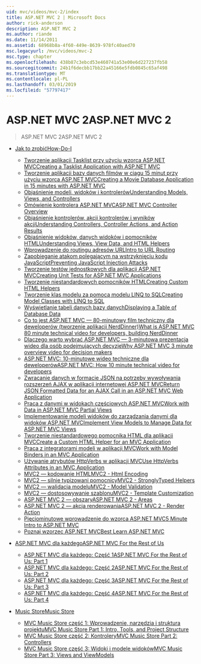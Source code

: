 ```yaml
---
uid: mvc/videos/mvc-2/index
title: ASP.NET MVC 2 | Microsoft Docs
author: rick-anderson
description: ASP.NET MVC 2
ms.author: riande
ms.date: 11/14/2011
ms.assetid: 68968b8a-4f60-449e-8639-978fc40aed70
msc.legacyurl: /mvc/videos/mvc-2
msc.type: chapter
ms.openlocfilehash: 438b87c3ebcd53e460741a53e00e6d227237fb58
ms.sourcegitcommit: 24b1f6decbb17bb22a45166e5fdb0845c65af498
ms.translationtype: MT
ms.contentlocale: pl-PL
ms.lasthandoff: 03/01/2019
ms.locfileid: "57797417"
---
```

<a name="aspnet-mvc-2"></a><span data-ttu-id="a64c7-103">ASP.NET MVC 2</span><span class="sxs-lookup"><span data-stu-id="a64c7-103">ASP.NET MVC 2</span></span>
====================
> <span data-ttu-id="a64c7-104">ASP.NET MVC 2</span><span class="sxs-lookup"><span data-stu-id="a64c7-104">ASP.NET MVC 2</span></span>


- [<span data-ttu-id="a64c7-105">Jak to zrobić</span><span class="sxs-lookup"><span data-stu-id="a64c7-105">How-Do-I</span></span>](how-do-i/index.md)

    - [<span data-ttu-id="a64c7-106">Tworzenie aplikacji Tasklist przy użyciu wzorca ASP.NET MVC</span><span class="sxs-lookup"><span data-stu-id="a64c7-106">Creating a Tasklist Application with ASP.NET MVC</span></span>](how-do-i/creating-a-tasklist-application-with-aspnet-mvc.md)
    - [<span data-ttu-id="a64c7-107">Tworzenie aplikacji bazy danych filmów w ciągu 15 minut przy użyciu wzorca ASP.NET MVC</span><span class="sxs-lookup"><span data-stu-id="a64c7-107">Creating a Movie Database Application in 15 minutes with ASP.NET MVC</span></span>](how-do-i/creating-a-movie-database-application-in-15-minutes-with-aspnet-mvc.md)
    - [<span data-ttu-id="a64c7-108">Objaśnienie modeli, widoków i kontrolerów</span><span class="sxs-lookup"><span data-stu-id="a64c7-108">Understanding Models, Views, and Controllers</span></span>](how-do-i/understanding-models-views-and-controllers.md)
    - [<span data-ttu-id="a64c7-109">Omówienie kontrolera ASP.NET MVC</span><span class="sxs-lookup"><span data-stu-id="a64c7-109">ASP.NET MVC Controller Overview</span></span>](how-do-i/aspnet-mvc-controller-overview.md)
    - [<span data-ttu-id="a64c7-110">Objaśnienie kontrolerów, akcji kontrolerów i wyników akcji</span><span class="sxs-lookup"><span data-stu-id="a64c7-110">Understanding Controllers, Controller Actions, and Action Results</span></span>](how-do-i/understanding-controllers-controller-actions-and-action-results.md)
    - [<span data-ttu-id="a64c7-111">Objaśnienie widoków, danych widoków i pomocników HTML</span><span class="sxs-lookup"><span data-stu-id="a64c7-111">Understanding Views, View Data, and HTML Helpers</span></span>](how-do-i/understanding-views-view-data-and-html-helpers.md)
    - [<span data-ttu-id="a64c7-112">Wprowadzenie do routingu adresów URL</span><span class="sxs-lookup"><span data-stu-id="a64c7-112">Intro to URL Routing</span></span>](how-do-i/an-introduction-to-url-routing.md)
    - [<span data-ttu-id="a64c7-113">Zapobieganie atakom polegającym na wstrzyknięciu kodu JavaScript</span><span class="sxs-lookup"><span data-stu-id="a64c7-113">Preventing JavaScript Injection Attacks</span></span>](how-do-i/preventing-javascript-injection-attacks.md)
    - [<span data-ttu-id="a64c7-114">Tworzenie testów jednostkowych dla aplikacji ASP.NET MVC</span><span class="sxs-lookup"><span data-stu-id="a64c7-114">Creating Unit Tests for ASP.NET MVC Applications</span></span>](how-do-i/creating-unit-tests-for-aspnet-mvc-applications.md)
    - [<span data-ttu-id="a64c7-115">Tworzenie niestandardowych pomocników HTML</span><span class="sxs-lookup"><span data-stu-id="a64c7-115">Creating Custom HTML Helpers</span></span>](how-do-i/creating-custom-html-helpers.md)
    - [<span data-ttu-id="a64c7-116">Tworzenie klas modelu za pomocą modelu LINQ to SQL</span><span class="sxs-lookup"><span data-stu-id="a64c7-116">Creating Model Classes with LINQ to SQL</span></span>](how-do-i/creating-model-classes-with-linq-to-sql.md)
    - [<span data-ttu-id="a64c7-117">Wyświetlanie tabeli danych bazy danych</span><span class="sxs-lookup"><span data-stu-id="a64c7-117">Displaying a Table of Database Data</span></span>](how-do-i/displaying-a-table-of-database-data.md)
    - [<span data-ttu-id="a64c7-118">Co to jest ASP.NET MVC — 80-minutowy film techniczny dla deweloperów (tworzenie aplikacji NerdDinner)</span><span class="sxs-lookup"><span data-stu-id="a64c7-118">What is ASP.NET MVC 80 minute technical video for developers, building NerdDinner</span></span>](how-do-i/what-is-aspnet-mvc-80-minute-technical-video-for-developers-building-nerddinner.md)
    - [<span data-ttu-id="a64c7-119">Dlaczego warto wybrać ASP.NET MVC — 3-minutowa prezentacja wideo dla osób podejmujących decyzje</span><span class="sxs-lookup"><span data-stu-id="a64c7-119">Why ASP.NET MVC 3 minute overview video for decision makers</span></span>](how-do-i/why-aspnet-mvc-3-minute-overview-video-for-decision-makers.md)
    - [<span data-ttu-id="a64c7-120">ASP.NET MVC: 10-minutowe wideo techniczne dla deweloperów</span><span class="sxs-lookup"><span data-stu-id="a64c7-120">ASP.NET MVC: How 10 minute technical video for developers</span></span>](how-do-i/aspnet-mvc-how-10-minute-technical-video-for-developers.md)
    - [<span data-ttu-id="a64c7-121">Zwracanie danych w formacie JSON na potrzeby wywoływania rozszerzeń AJAX w aplikacji internetowej ASP.NET MVC</span><span class="sxs-lookup"><span data-stu-id="a64c7-121">Return JSON Formatted Data for an AJAX Call in an ASP.NET MVC Web Application</span></span>](how-do-i/how-do-i-return-json-formatted-data-for-an-ajax-call-in-an-aspnet-mvc-web-application.md)
    - [<span data-ttu-id="a64c7-122">Praca z danymi w widokach częściowych ASP.NET MVC</span><span class="sxs-lookup"><span data-stu-id="a64c7-122">Work with Data in ASP.NET MVC Partial Views</span></span>](how-do-i/how-do-i-work-with-data-in-aspnet-mvc-partial-views.md)
    - [<span data-ttu-id="a64c7-123">Implementowanie modeli widoków do zarządzania danymi dla widoków ASP.NET MVC</span><span class="sxs-lookup"><span data-stu-id="a64c7-123">Implement View Models to Manage Data for ASP.NET MVC Views</span></span>](how-do-i/how-do-i-implement-view-models-to-manage-data-for-aspnet-mvc-views.md)
    - [<span data-ttu-id="a64c7-124">Tworzenie niestandardowego pomocnika HTML dla aplikacji MVC</span><span class="sxs-lookup"><span data-stu-id="a64c7-124">Create a Custom HTML Helper for an MVC Application</span></span>](how-do-i/how-do-i-create-a-custom-html-helper-for-an-mvc-application.md)
    - [<span data-ttu-id="a64c7-125">Praca z integratorami modeli w aplikacji MVC</span><span class="sxs-lookup"><span data-stu-id="a64c7-125">Work with Model Binders in an MVC Application</span></span>](how-do-i/how-do-i-work-with-model-binders-in-an-mvc-application.md)
    - [<span data-ttu-id="a64c7-126">Używanie atrybutów HttpVerbs w aplikacji MVC</span><span class="sxs-lookup"><span data-stu-id="a64c7-126">Use HttpVerbs Attributes in an MVC Application</span></span>](how-do-i/how-do-i-use-httpverbs-attributes-in-an-mvc-application.md)
    - [<span data-ttu-id="a64c7-127">MVC2 — kodowanie HTML</span><span class="sxs-lookup"><span data-stu-id="a64c7-127">MVC2 - Html Encoding</span></span>](how-do-i/mvc2-html-encoding.md)
    - [<span data-ttu-id="a64c7-128">MVC2 — silnie typizowani pomocnicy</span><span class="sxs-lookup"><span data-stu-id="a64c7-128">MVC2 - StronglyTyped Helpers</span></span>](how-do-i/mvc2-stronglytyped-helpers.md)
    - [<span data-ttu-id="a64c7-129">MVC2 — walidacja modelu</span><span class="sxs-lookup"><span data-stu-id="a64c7-129">MVC2 - Model Validation</span></span>](how-do-i/mvc2-model-validation.md)
    - [<span data-ttu-id="a64c7-130">MVC2 — dostosowywanie szablonu</span><span class="sxs-lookup"><span data-stu-id="a64c7-130">MVC2 - Template Customization</span></span>](how-do-i/mvc2-template-customization.md)
    - [<span data-ttu-id="a64c7-131">ASP.NET MVC 2 — obszary</span><span class="sxs-lookup"><span data-stu-id="a64c7-131">ASP.NET MVC 2 - Areas</span></span>](how-do-i/aspnet-mvc-2-areas.md)
    - [<span data-ttu-id="a64c7-132">ASP.NET MVC 2 — akcja renderowania</span><span class="sxs-lookup"><span data-stu-id="a64c7-132">ASP.NET MVC 2 - Render Action</span></span>](how-do-i/aspnet-mvc-2-render-action.md)
    - [<span data-ttu-id="a64c7-133">Pięciominutowe wprowadzenie do wzorca ASP.NET MVC</span><span class="sxs-lookup"><span data-stu-id="a64c7-133">5 Minute Intro to ASP.NET MVC</span></span>](how-do-i/5-minute-introduction-to-aspnet-mvc.md)
    - [<span data-ttu-id="a64c7-134">Poznaj wzorzec ASP.NET MVC</span><span class="sxs-lookup"><span data-stu-id="a64c7-134">Best Learn ASP.NET MVC</span></span>](how-do-i/how-to-best-learn-asp-net-mvc.md)
- [<span data-ttu-id="a64c7-135">ASP.NET MVC dla każdego</span><span class="sxs-lookup"><span data-stu-id="a64c7-135">ASP.NET MVC For the Rest of Us</span></span>](aspnet-mvc-for-the-rest-of-us/index.md)

    - [<span data-ttu-id="a64c7-136">ASP.NET MVC dla każdego: Część 1</span><span class="sxs-lookup"><span data-stu-id="a64c7-136">ASP.NET MVC For the Rest of Us: Part 1</span></span>](aspnet-mvc-for-the-rest-of-us/aspnet-mvc-for-the-rest-of-us-part-1.md)
    - [<span data-ttu-id="a64c7-137">ASP.NET MVC dla każdego: Część 2</span><span class="sxs-lookup"><span data-stu-id="a64c7-137">ASP.NET MVC For the Rest of Us: Part 2</span></span>](aspnet-mvc-for-the-rest-of-us/aspnet-mvc-for-the-rest-of-us-part-2.md)
    - [<span data-ttu-id="a64c7-138">ASP.NET MVC dla każdego: Część 3</span><span class="sxs-lookup"><span data-stu-id="a64c7-138">ASP.NET MVC For the Rest of Us: Part 3</span></span>](aspnet-mvc-for-the-rest-of-us/aspnet-mvc-for-the-rest-of-us-part-3.md)
    - [<span data-ttu-id="a64c7-139">ASP.NET MVC dla każdego: Część 4</span><span class="sxs-lookup"><span data-stu-id="a64c7-139">ASP.NET MVC For the Rest of Us: Part 4</span></span>](aspnet-mvc-for-the-rest-of-us/aspnet-mvc-for-the-rest-of-us-part-4.md)
- [<span data-ttu-id="a64c7-140">Music Store</span><span class="sxs-lookup"><span data-stu-id="a64c7-140">Music Store</span></span>](music-store/index.md)

    - [<span data-ttu-id="a64c7-141">MVC Music Store część 1: Wprowadzenie, narzędzia i struktura projektu</span><span class="sxs-lookup"><span data-stu-id="a64c7-141">MVC Music Store Part 1: Intro, Tools, and Project Structure</span></span>](music-store/mvc-music-store-part-1-intro-tools-and-project-structure.md)
    - [<span data-ttu-id="a64c7-142">MVC Music Store część 2: Kontrolery</span><span class="sxs-lookup"><span data-stu-id="a64c7-142">MVC Music Store Part 2: Controllers</span></span>](music-store/mvc-music-store-part-2-controllers.md)
    - [<span data-ttu-id="a64c7-143">MVC Music Store część 3: Widoki i modele widoków</span><span class="sxs-lookup"><span data-stu-id="a64c7-143">MVC Music Store Part 3: Views and ViewModels</span></span>](music-store/mvc-music-store-part-3-views-and-viewmodels.md)
